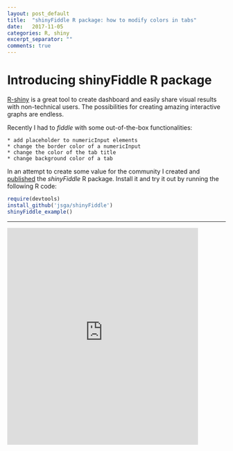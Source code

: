 ```yaml
---
layout: post_default
title:  "shinyFiddle R package: how to modify colors in tabs"
date:   2017-11-05
categories: R, shiny
excerpt_separator: ""
comments: true
---
```


# Introducing shinyFiddle R package
[R-shiny](http://shiny.rstudio.com/gallery/) is a great tool to create dashboard and easily share visual results with non-technical users. The possibilities for creating amazing interactive graphs are endless.

Recently I had to *fiddle* with some out-of-the-box functionalities:

	* add placeholder to numericInput elements
	* change the border color of a numericInput
	* change the color of the tab title
	* change background color of a tab

In an attempt to create some value for the community I created and [published](https://github.com/jsga/shinyFiddle) the _shinyFiddle_ R package. Install it and try it out by running the following R code:

```R
require(devtools)
install_github('jsga/shinyFiddle')
shinyFiddle_example()
```

***

<iframe src="https://jsaezgallego.shinyapps.io/shinyfiddle/" style="border: none; width: 440px; height: 500px"></iframe>

 